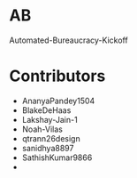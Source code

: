 # AB
Automated-Bureaucracy-Kickoff


# Contributors
- AnanyaPandey1504
- BlakeDeHaas
- Lakshay-Jain-1
- Noah-Vilas
- qtrann26design
- sanidhya8897
- SathishKumar9866
- 
